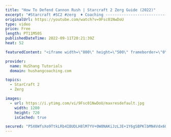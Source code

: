 ```yaml
---
title: "How To Defend Cannon Rush | Starcraft 2 Zerg Guide (2022)"
excerpt: "#Starcraft #SC2 #zerg  ♦ Coaching -------------------------------------------------------------------------- Website: https://www.hushangcoaching.com  Interested in Starcraft lessons? Check out my website! I would love to help you improve and reach your goals. I've been coaching for several years and"
originalUrl: https://youtube.com/watch?v=9Fsc01NwDoU
type: video
price: Free
length: PT11M50S
publishedDateTime: 2022-09-11T20:21:39Z
heat: 52

featuredContent: "<iframe width=\"800\" height=\"500\" frameborder=\"0\" src=\"https://www.youtube.com/embed/9Fsc01NwDoU\" allow=\"accelerometer; autoplay; encrypted-media; gyroscope; picture-in-picture\" allowfullscreen></iframe>"

provider:
  name: HuShang Tutorials
  domain: hushangcoaching.com

topics:
  - StarCraft 2
  - Zerg

images:
  - url: https://i.ytimg.com/vi/9Fsc01NwDoU/maxresdefault.jpg
    width: 1280
    height: 720
    isCached: true

secured: "P5X8WfsXo9TtkLRb4IBUDLH8lM7YV+0W8NAKiJzLJE+1Y6gSBPKlbMN4Vdx6O8VUxUveQt/lXbSheqy57zbc7dk7EKrIKvCpUiqzz/9zECbUs846ujD8petdYWX2WA99ikesLKSknzxd6M1nqhAg6Mz3+6d9lXtByqIxDdbv6d92nKh4/iGiYRCLOSnu1SE78C/yOJ286yrOmD0W4b1zuHsW5okkfSeSvbK5CO+YqajUHLM4PiR6qQmwKeiUwcKTOF0itQ5jpBKGoQdSWD2nMJOK0Bq2cSO1Bg0wD5+2eEAoGUvK3m8LQSyfmg5wQLsNUlN2rAaS/8TfJXxRRPFxuASpvLeHLay5KjadrakGT7XyG1dfyGg3pyNdGOJvQFwoCwnOMe/NUqcFIcZNKEjUoiHdh4pwjKNXlbvYQFaSWlY=;fI4mtmntG2TCb9a01MNngA=="
---
```


